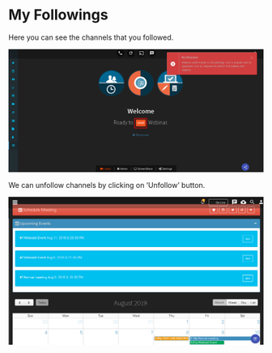 # My Followings

Here you can see the channels that you followed.

![](../.gitbook/assets/image%20%2838%29.png)

We can unfollow channels by clicking on ‘Unfollow’ button.

![](../.gitbook/assets/image%20%28177%29.png)



